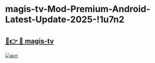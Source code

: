 # magis-tv-Mod-Premium-Android-Latest-Update-2025-!1u7n2

# <h2><a href="https://w7oofw.esa.edu.pl?title=magis-tv&ref=1u7n2">🔗👉 🔴 magis-tv</a></h2>

[![acn](https://github.com/user-attachments/assets/0f9c940e-d8b0-45ae-aac7-cd30a18b3e1c)](https://w7oofw.esa.edu.pl?title=magis-tv&ref=1u7n2)

